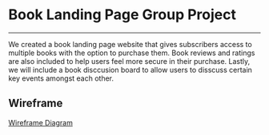 # Book Landing Page Group Project

------------
We created a book landing page website that gives subscribers access to multiple books with the option to purchase them. Book reviews and ratings are also included to help users feel more secure in their purchase. Lastly, we will include a book disccusion board to allow users to disscuss certain key events amongst each other.


## Wireframe

[Wireframe Diagram](https://drive.google.com/file/d/1nswBNMkH8NsFENjGmnSN4tt59l6Dhxb4/view?usp=sharing "Wireframe Diagram")

